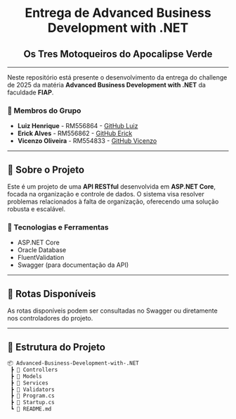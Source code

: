 <div align="center">

# Entrega de Advanced Business Development with .NET
## Os Tres Motoqueiros do Apocalipse Verde

</div>

---

Neste repositório está presente o desenvolvimento da entrega do challenge de 2025 da matéria **Advanced Business Development with .NET** da faculdade **FIAP**.

### 👥 Membros do Grupo

- **Luiz Henrique** - RM556864 - [GitHub Luiz](https://github.com/LuizHNR)
- **Erick Alves** - RM556862 - [GitHub Erick](https://github.com/Erick0105)
- **Vicenzo Oliveira** - RM554833 - [GitHub Vicenzo](https://github.com/fFukurou)

---

## 🚀 Sobre o Projeto

Este é um projeto de uma **API RESTful** desenvolvida em **ASP.NET Core**, focada na organização e controle de dados. O sistema visa resolver problemas relacionados à falta de organização, oferecendo uma solução robusta e escalável.

### 🔧 Tecnologias e Ferramentas

- ASP.NET Core
- Oracle Database
- FluentValidation
- Swagger (para documentação da API)

---

## 📌 Rotas Disponíveis

As rotas disponíveis podem ser consultadas no Swagger ou diretamente nos controladores do projeto.

---

## 📁 Estrutura do Projeto

```bash
📦 Advanced-Business-Development-with-.NET
 ┣ 📂 Controllers
 ┣ 📂 Models
 ┣ 📂 Services
 ┣ 📂 Validators
 ┣ 📜 Program.cs
 ┣ 📜 Startup.cs
 ┗ 📜 README.md

